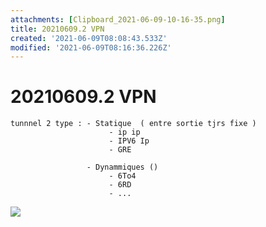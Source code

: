 ```yaml
---
attachments: [Clipboard_2021-06-09-10-16-35.png]
title: 20210609.2 VPN
created: '2021-06-09T08:08:43.533Z'
modified: '2021-06-09T08:16:36.226Z'
---
```


# 20210609.2 VPN


```````
tunnnel 2 type : - Statique  ( entre sortie tjrs fixe )
                      - ip ip 
                      - IPV6 Ip
                      - GRE

                 - Dynammiques ()
                      - 6To4
                      - 6RD
                      - ...
`````````

![](@attachment/Clipboard_2021-06-09-10-16-35.png)


